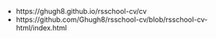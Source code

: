 <ul>
  <li>https://ghugh8.github.io/rsschool-cv/cv</li>
  <li>https://github.com/Ghugh8/rsschool-cv/blob/rsschool-cv-html/index.html</li>
</ul>
